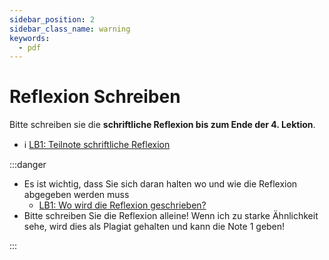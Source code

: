 ```yaml
---
sidebar_position: 2
sidebar_class_name: warning
keywords:
  - pdf
---
```


# Reflexion Schreiben

Bitte schreiben sie die **schriftliche Reflexion bis zum Ende der 4. Lektion**.

- :information_source:
  [LB1: Teilnote schriftliche Reflexion](/docs/beurteilungen/LB1.md#teilnote-schriftliche-reflexion)

:::danger

- Es ist wichtig, dass Sie sich daran halten wo und wie die Reflexion abgegeben
  werden muss
  - [LB1: Wo wird die Reflexion geschrieben?](/docs/beurteilungen/LB1.md#wo-wird-die-reflexion-geschrieben)
- Bitte schreiben Sie die Reflexion alleine! Wenn ich zu starke Ähnlichkeit
  sehe, wird dies als Plagiat gehalten und kann die Note 1 geben!

:::
